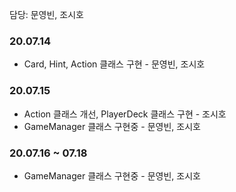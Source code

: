 담당: 문영빈, 조시호

### 20.07.14
- Card, Hint, Action 클래스 구현 - 문영빈, 조시호

### 20.07.15
- Action 클래스 개선, PlayerDeck 클래스 구현 - 조시호
- GameManager 클래스 구현중 - 문영빈, 조시호

### 20.07.16 ~ 07.18
- GameManager 클래스 구현중 - 문영빈, 조시호
